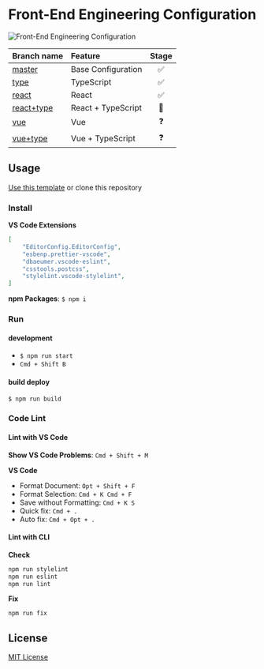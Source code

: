 # Front-End Engineering Configuration

![Front-End Engineering Configuration][FEEC]

| Branch name                | Feature            |       Stage        |
| :------------------------- | :----------------- | :----------------: |
| [master][b-master]         | Base Configuration | :white_check_mark: |
| [type][b-type]             | TypeScript         | :white_check_mark: |
| [react][b-react]           | React              | :white_check_mark: |
| [react+type][b-react+type] | React + TypeScript |   :construction:   |
| [vue][b-vue]               | Vue                |     :question:     |
| [vue+type][b-vue+type]     | Vue + TypeScript   |     :question:     |

## Usage

<a class="btn btn-sm btn-primary ml-2" href="https://github.com/zhilidali/Front-End-Config/generate">Use this template</a> or clone this repository

### Install

__VS Code Extensions__
```json
[
    "EditorConfig.EditorConfig",
    "esbenp.prettier-vscode",
    "dbaeumer.vscode-eslint",
    "csstools.postcss",
    "stylelint.vscode-stylelint",
]
```

__npm Packages__: `$ npm i`

### Run

#### development

* `$ npm run start`
* `Cmd + Shift B`

#### build deploy

`$ npm run build`

### Code Lint

#### Lint with VS Code

__Show VS Code Problems__: `Cmd + Shift + M`

__VS Code__
* Format Document: `Opt + Shift + F`
* Format Selection: `Cmd + K Cmd + F`
* Save without Formatting: `Cmd + K S`
* Quick fix: `Cmd + .`
* Auto fix: `Cmd + Opt + .`

#### Lint with CLI

__Check__
```sh
npm run stylelint
npm run eslint
npm run lint
```
__Fix__
```sh
npm run fix
```


## License

[MIT License](/LICENSE)

[FEEC]: https://repository-images.githubusercontent.com/206890549/9aa3e580-d1bc-11e9-9711-e5a4ef0f2c88
[b-master]:     https://github.com/zhilidali/Front-End-Config
[b-type]:       https://github.com/zhilidali/Front-End-Config/tree/type
[b-react]:      https://github.com/zhilidali/Front-End-Config/tree/react
[b-react+type]: https://github.com/zhilidali/Front-End-Config/tree/react+type
[b-vue]:        https://github.com/zhilidali/Front-End-Config/tree/vue
[b-vue+type]:   https://github.com/zhilidali/Front-End-Config/tree/vue+type
